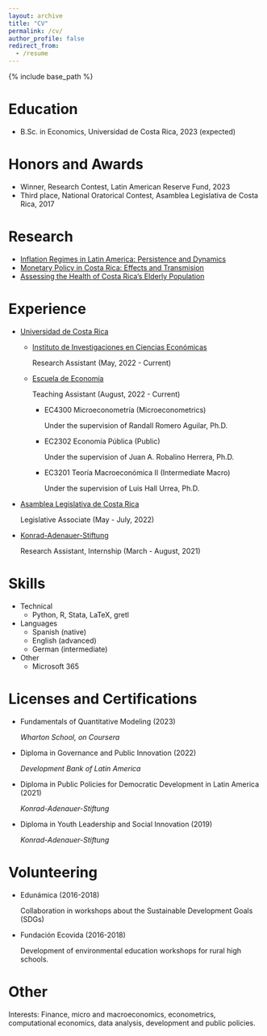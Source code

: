 ```yaml
---
layout: archive
title: "CV"
permalink: /cv/
author_profile: false
redirect_from:
  - /resume
---
```


{% include base_path %}

Education
======
* B.Sc. in Economics, Universidad de Costa Rica, 2023 (expected)



Honors and Awards
=====
* Winner, Research Contest, Latin American Reserve Fund, 2023
* Third place, National Oratorical Contest, Asamblea Legislativa de Costa Rica, 2017



Research
======
* [Inflation Regimes in Latin America: Persistence and Dynamics](/research/regimes)
* [Monetary Policy in Costa Rica: Effects and Transmision](/research/monetary)
* [Assessing the Health of Costa Rica’s Elderly Population](/research/elderly)



Experience
======
* [Universidad de Costa Rica](https://www.ucr.ac.cr/)
  * [Instituto de Investigaciones en Ciencias Económicas](https://iice.ucr.ac.cr/)

    Research Assistant (May, 2022 - Current)

  * [Escuela de Economía](https://economia.ucr.ac.cr/)

    Teaching Assistant (August, 2022 - Current)

    * EC4300 Microeconometría (Microeconometrics)

      Under the supervision of Randall Romero Aguilar, Ph.D.

    * EC2302 Economía Pública (Public)

      Under the supervision of Juan A. Robalino Herrera, Ph.D.

    * EC3201 Teoría Macroeconómica II (Intermediate Macro)

      Under the supervision of Luis Hall Urrea, Ph.D.

* [Asamblea Legislativa de Costa Rica](http://www.asamblea.go.cr/SitePages/Inicio.aspx)

  Legislative Associate (May - July, 2022)

* [Konrad-Adenauer-Stiftung](https://www.kas.de/es/web/costa-rica)

  Research Assistant, Internship (March - August, 2021)



Skills
======
* Technical
  * Python, R, Stata, LaTeX, gretl
* Languages
  * Spanish (native)
  * English (advanced)
  * German (intermediate)
* Other
  * Microsoft 365



Licenses and Certifications
=====
* Fundamentals of Quantitative Modeling (2023)

  *Wharton School, on Coursera*

* Diploma in Governance and Public Innovation (2022)

  *Development Bank of Latin America*

* Diploma in Public Policies for Democratic Development in Latin America (2021)

  *Konrad-Adenauer-Stiftung*

* Diploma in Youth Leadership and Social Innovation (2019)

  *Konrad-Adenauer-Stiftung*



Volunteering
=====
* Edunámica (2016-2018)

  Collaboration in workshops about the Sustainable Development Goals (SDGs)

* Fundación Ecovida (2016-2018)

  Development of environmental education workshops for rural high schools.



Other
=====
Interests: Finance, micro and macroeconomics, econometrics, computational economics, data analysis, development and public policies.